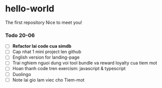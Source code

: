 # hello-world
The first repository
Nice to meet you!

### Todo 20-06

- [ ] **Refactor lai code cua simdb**
- [ ] Cap nhat 1 mini project len github
- [ ] English version for landing-page
- [ ] Trai nghiem nguoi dung voi tool bundle va reward loyalty cua tiem mot
- [ ] Hoan thanh code tren exercism: javascript & typescript
- [ ] Duolingo
- [ ] Note lai gio lam viec cho Tiem-mot
